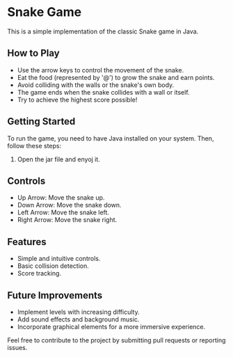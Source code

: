# Snake Game

This is a simple implementation of the classic Snake game in Java.

## How to Play
- Use the arrow keys to control the movement of the snake.
- Eat the food (represented by '@') to grow the snake and earn points.
- Avoid colliding with the walls or the snake's own body.
- The game ends when the snake collides with a wall or itself.
- Try to achieve the highest score possible!

## Getting Started
To run the game, you need to have Java installed on your system. Then, follow these steps:
1. Open the jar file and enyoj it.

## Controls
- Up Arrow: Move the snake up.
- Down Arrow: Move the snake down.
- Left Arrow: Move the snake left.
- Right Arrow: Move the snake right.

## Features
- Simple and intuitive controls.
- Basic collision detection.
- Score tracking.

## Future Improvements
- Implement levels with increasing difficulty.
- Add sound effects and background music.
- Incorporate graphical elements for a more immersive experience.

Feel free to contribute to the project by submitting pull requests or reporting issues.

